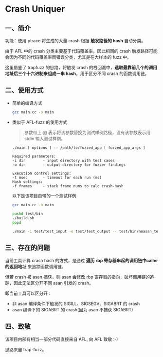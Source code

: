 # Crash Uniquer

## 一、简介

功能：使用 ptrace 将生成的大量 crash 根据 **触发路径的 hash** 自动分类。

由于 AFL 中的 crash 分类主要基于代码覆盖率，因此相同的 crash 触发路径可能会因为不同的代码覆盖率而错误分类，尤其是在大样本的 fuzz 中。

这里借鉴了 trapfuzz 的思路，将触发 crash 的栈回溯中，**选取最靠前几个的调用地址后三个十六进制来组成一串 hash**，用于区分不同 crash 的函数调用链。

## 二、使用方式

- 简单的编译方式

  ```bash
  gcc main.cc -o main
  ```

- 类似于 AFL-fuzz 的使用方式
    
  > 参数带上 `@@` 表示将该参数替换为测试样例路径，没有该参数表示用 stdin 输入测试样例。

  ```text
  ./main [ options ] -- /path/to/fuzzed_app [ fuzzed_app_args ]

  Required parameters:
  -i dir        - input directory with test cases
  -o dir        - output directory for fuzzer findings

  Execution control settings:
  -t msec       - timeout for each run (ms)
  Hash settings:
  -f frames     - stack frame nums to calc crash-hash 
  ```

  以下是该项目自带的一个测试样例

  ```bash
  gcc main.cc -o main

  pushd test/bin
  ./build.sh
  popd

  ./main -i test/test_input -o test/test_output -- test/bin/noasan_test @@
  ```

## 三、存在的问题

当前工具计算 crash hash 的方式，是通过 **遍历 rbp 寄存器串起的调用链中caller的返回地址** 来追踪函数调用链。

但若 crash 被 asan 捕获，则 asan 会修改 rbp 寄存器的指向，破坏调用链的追踪，因此无法区分开不同 asan 引发的 crash。

即当前工具可以区分开：
- 非 asan 编译条件下触发的 SIGILL、SIGSEGV、SIGABRT 的 crash
- asan 编译下的 SIGABRT 的 crash(因为 asan 不捕获 SIGABRT)

## 四、致敬

该项目内部有相当一部分代码直接来自 AFL, 向 AFL 致敬 :-)
 
思路来自 trap-fuzz。